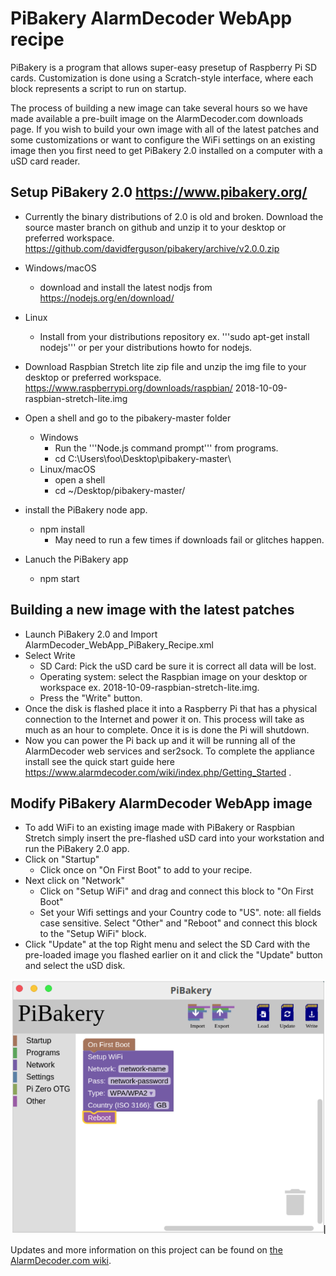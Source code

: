 # PiBakery AlarmDecoder WebApp recipe

PiBakery is a program that allows super-easy presetup of Raspberry Pi SD cards. Customization is done using a Scratch-style interface, where each block represents a script to run on startup.

The process of building a new image can take several hours so we have made available a pre-built image on the AlarmDecoder.com downloads page. If you wish to build your own image with all of the latest patches and some customizations or want to configure the WiFi settings on an existing image then you first need to get PiBakery 2.0 installed on a computer with a uSD card reader.

## Setup PiBakery 2.0 https://www.pibakery.org/
* Currently the binary distributions of 2.0 is old and broken. Download the source master branch on github and unzip it to your desktop or preferred workspace. https://github.com/davidferguson/pibakery/archive/v2.0.0.zip

* Windows/macOS
  * download and install the latest nodjs from https://nodejs.org/en/download/
* Linux
  * Install from your distributions repository ex. '''sudo apt-get install nodejs''' or per your distributions howto for nodejs.

* Download Raspbian Stretch lite zip file and unzip the img file to your desktop or preferred workspace. https://www.raspberrypi.org/downloads/raspbian/ 2018-10-09-raspbian-stretch-lite.img

* Open a shell and go to the pibakery-master folder
  * Windows
    * Run the '''Node.js command prompt''' from programs.
    * cd C:\Users\foo\Desktop\pibakery-master\
  * Linux/macOS
    * open a shell
    * cd ~/Desktop/pibakery-master/
* install the PiBakery node app.
  * npm install
    * May need to run a few times if downloads fail or glitches happen.
* Lanuch the PiBakery app
  * npm start

## Building a new image with the latest patches
* Launch PiBakery 2.0 and Import AlarmDecoder_WebApp_PiBakery_Recipe.xml
* Select Write
  * SD Card: Pick the uSD card be sure it is correct all data will be lost.
  * Operating system: select the Raspbian image on your desktop or workspace ex. 2018-10-09-raspbian-stretch-lite.img.
  * Press the "Write" button.
* Once the disk is flashed place it into a Raspberry Pi that has a physical connection to the Internet and power it on. This process will take as much as an hour to complete. Once it is is done the Pi will shutdown.
* Now you can power the Pi back up and it will be running all of the AlarmDecoder web services and ser2sock. To complete the appliance install see the quick start guide here https://www.alarmdecoder.com/wiki/index.php/Getting_Started .

## Modify PiBakery AlarmDecoder WebApp image
* To add WiFi to an existing image made with PiBakery or Raspbian Stretch simply insert the pre-flashed uSD card into your workstation and run the PiBakery 2.0 app.
* Click on "Startup"
  * Click once on "On First Boot" to add to your recipe.
* Next click on "Network"
  * Click on "Setup WiFi" and drag and connect this block to "On First Boot"
  * Set your Wifi settings and your Country code to "US". note: all fields case sensitive.
Select "Other" and "Reboot" and connect this block to the "Setup WiFi" block.
* Click "Update" at the top Right menu and select the SD Card with the pre-loaded image you flashed earlier on it and click the "Update" button and select the uSD disk.

![WiFi settings](pi-bakery-wifi-setup.png?raw=true "WiFi settings")

Updates and more information on this project can be found on [the AlarmDecoder.com wiki](https://www.alarmdecoder.com/wiki/index.php/PiBakery).
